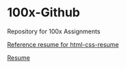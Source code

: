 # 100x-Github
Repository for 100x Assignments

[Reference resume for html-css-resume](./resources/Anand%20Sondhiya%20-%20Resume_page-0001.jpg)

<a href="/resources/Anand Sondhiya - Resume_page-0001.jpg" target="_blank" >Resume</a>